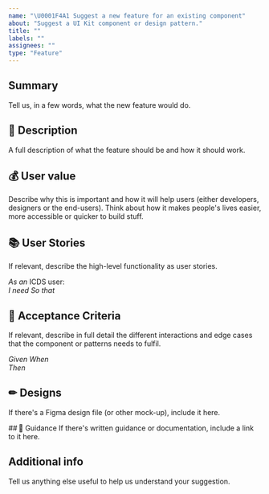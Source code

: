 ```yaml
---
name: "\U0001F4A1 Suggest a new feature for an existing component"
about: "Suggest a UI Kit component or design pattern."
title: ""
labels: ""
assignees: ""
type: "Feature"
---
```


## Summary

Tell us, in a few words, what the new feature would do.

## 💬 Description

A full description of what the feature should be and how it should work.

## 💰 User value

Describe why this is important and how it will help users (either developers, designers or the end-users). Think about how it makes people's lives easier, more accessible or quicker to build stuff.

## 📚 User Stories

If relevant, describe the high-level functionality as user stories.

_As an_ ICDS user:  
_I need_
_So that_

## 📝 Acceptance Criteria

If relevant, describe in full detail the different interactions and edge cases that the component or patterns needs to fulfil.

_Given_
_When_  
_Then_

## ✏ Designs

If there's a Figma design file (or other mock-up), include it here.

## 🧾 Guidance
If there's written guidance or documentation, include a link to it here.

## Additional info

Tell us anything else useful to help us understand your suggestion.
